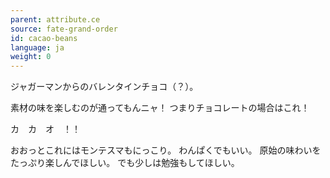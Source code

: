 ```yaml
---
parent: attribute.ce
source: fate-grand-order
id: cacao-beans
language: ja
weight: 0
---
```


ジャガーマンからのバレンタインチョコ（？）。

素材の味を楽しむのが通ってもんニャ！
つまりチョコレートの場合はこれ！

カ　カ　オ　！！

おおっとこれにはモンテスマもにっこり。
わんぱくでもいい。
原始の味わいをたっぷり楽しんでほしい。
でも少しは勉強もしてほしい。
